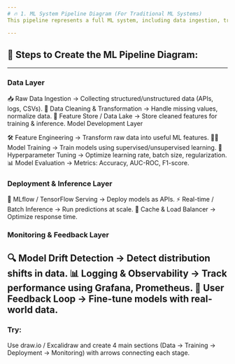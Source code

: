 ```yaml
---
# 🔥 1. ML System Pipeline Diagram (For Traditional ML Systems)
This pipeline represents a full ML system, including data ingestion, training, deployment, inference, and monitoring.

---
```

## 📌 Steps to Create the ML Pipeline Diagram:
---
### Data Layer

📥 Raw Data Ingestion → Collecting structured/unstructured data (APIs, logs, CSVs).
🔄 Data Cleaning & Transformation → Handle missing values, normalize data.
🏦 Feature Store / Data Lake → Store cleaned features for training & inference.
Model Development Layer

🛠 Feature Engineering → Transform raw data into useful ML features.
🏋️‍♂️ Model Training → Train models using supervised/unsupervised learning.
🎯 Hyperparameter Tuning → Optimize learning rate, batch size, regularization.
📊 Model Evaluation → Metrics: Accuracy, AUC-ROC, F1-score.

### Deployment & Inference Layer

🚀 MLflow / TensorFlow Serving → Deploy models as APIs.
⚡ Real-time / Batch Inference → Run predictions at scale.
🔀 Cache & Load Balancer → Optimize response time.

### Monitoring & Feedback Layer

🔍 Model Drift Detection → Detect distribution shifts in data.
📊 Logging & Observability → Track performance using Grafana, Prometheus.
🔄 User Feedback Loop → Fine-tune models with real-world data.
---
### Try:
Use draw.io / Excalidraw and create 4 main sections (Data → Training → Deployment → Monitoring) with arrows connecting each stage.
